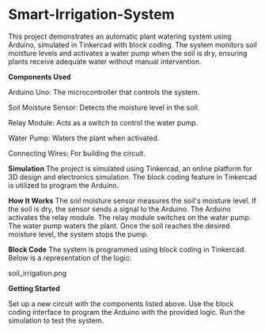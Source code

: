 # Smart-Irrigation-System

This project demonstrates an automatic plant watering system using Arduino, simulated in Tinkercad with block coding. The system monitors soil moisture levels and activates a water pump when the soil is dry, ensuring plants receive adequate water without manual intervention.

**Components Used**

Arduino Uno: The microcontroller that controls the system.

Soil Moisture Sensor: Detects the moisture level in the soil.

Relay Module: Acts as a switch to control the water pump.

Water Pump: Waters the plant when activated.

Connecting Wires: For building the circuit.


**Simulation**
The project is simulated using Tinkercad, an online platform for 3D design and electronics simulation. The block coding feature in Tinkercad is utilized to program the Arduino.

**How It Works**
The soil moisture sensor measures the soil's moisture level.
If the soil is dry, the sensor sends a signal to the Arduino.
The Arduino activates the relay module.
The relay module switches on the water pump.
The water pump waters the plant.
Once the soil reaches the desired moisture level, the system stops the pump.

**Block Code**
The system is programmed using block coding in Tinkercad. Below is a representation of the logic:

soil_irrigation.png

**Getting Started**

Set up a new circuit with the components listed above.
Use the block coding interface to program the Arduino with the provided logic.
Run the simulation to test the system.
